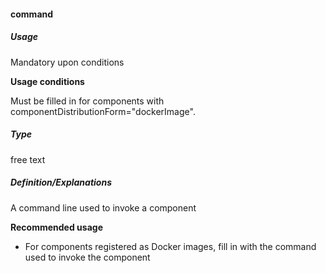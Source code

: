 #### command

##### Usage

Mandatory upon conditions

**Usage conditions**

Must be filled in for components with componentDistributionForm="dockerImage".

##### Type

free text

##### Definition/Explanations

A command line used to invoke a component

**Recommended usage**

* For components registered as Docker images, fill in with the command used to invoke the component





